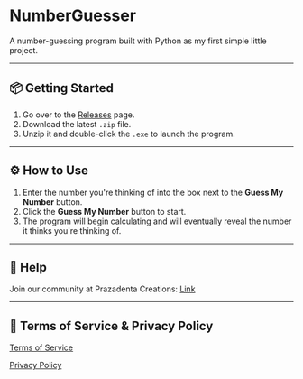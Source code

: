 # NumberGuesser

A number-guessing program built with Python as my first simple little project.

---

## 📦 Getting Started

1. Go over to the [Releases](https://github.com/adamant-process/NumberGuesser/releases) page.
2. Download the latest `.zip` file.
3. Unzip it and double-click the `.exe` to launch the program.

---

## ⚙️ How to Use

1. Enter the number you're thinking of into the box next to the **Guess My Number** button.
2. Click the **Guess My Number** button to start.
3. The program will begin calculating and will eventually reveal the number it thinks you're thinking of.

---

## 📄 Help

Join our community at Prazadenta Creations: [Link](https://discord.gg/pV5NqjXtgE)

---

## 📃 Terms of Service & Privacy Policy

[Terms of Service](https://github.com/adamant-process/NumberGuesser/blob/main/terms.txt)

[Privacy Policy](https://github.com/adamant-process/NumberGuesser/blob/main/privacy.txt)
